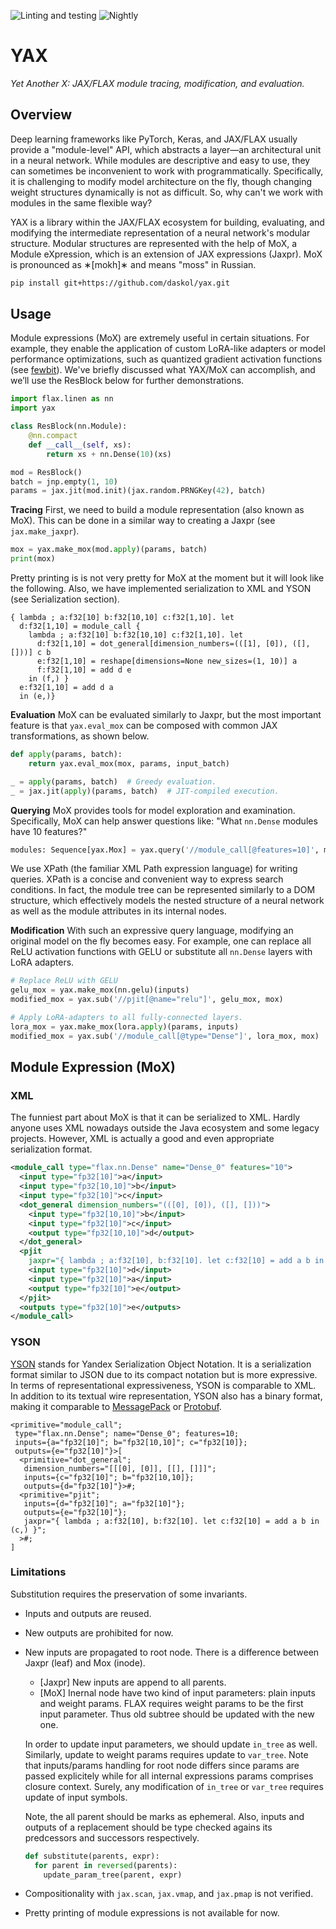 ![Linting and testing][1]
![Nightly][2]

[1]: https://github.com/daskol/yax/actions/workflows/on-push.yml/badge.svg
[2]: https://github.com/daskol/yax/actions/workflows/on-schedule.yml/badge.svg

# YAX

*Yet Another X: JAX/FLAX module tracing, modification, and evaluation.*

## Overview

Deep learning frameworks like PyTorch, Keras, and JAX/FLAX usually provide a
"module-level" API, which abstracts a layer—an architectural unit in a neural
network. While modules are descriptive and easy to use, they can sometimes be
inconvenient to work with programmatically. Specifically, it is challenging to
modify model architecture on the fly, though changing weight structures
dynamically is not as difficult. So, why can't we work with modules in the same
flexible way?

YAX is a library within the JAX/FLAX ecosystem for building, evaluating, and
modifying the intermediate representation of a neural network's modular
structure. Modular structures are represented with the help of MoX, a Module
eXpression, which is an extension of JAX expressions (Jaxpr). MoX is pronounced
as ∗[mokh]∗ and means "moss" in Russian.

```bash
pip install git+https://github.com/daskol/yax.git
```

## Usage

Module expressions (MoX) are extremely useful in certain situations. For
example, they enable the application of custom LoRA-like adapters or model
performance optimizations, such as quantized gradient activation functions (see
[fewbit][4]). We've briefly discussed what YAX/MoX can accomplish, and we’ll
use the ResBlock below for further demonstrations.

```python
import flax.linen as nn
import yax

class ResBlock(nn.Module):
    @nn.compact
    def __call__(self, xs):
        return xs + nn.Dense(10)(xs)

mod = ResBlock()
batch = jnp.empty(1, 10)
params = jax.jit(mod.init)(jax.random.PRNGKey(42), batch)
```

**Tracing** First, we need to build a module representation (also known as
MoX). This can be done in a similar way to creating a Jaxpr (see
`jax.make_jaxpr`).

```python
mox = yax.make_mox(mod.apply)(params, batch)
print(mox)
```

Pretty printing is is not very pretty for MoX at the moment but it will look
like the following. Also, we have implemented serialization to XML and YSON
(see Serialization section).

```jaxpr
{ lambda ; a:f32[10] b:f32[10,10] c:f32[1,10]. let
  d:f32[1,10] = module_call {
    lambda ; a:f32[10] b:f32[10,10] c:f32[1,10]. let
      d:f32[1,10] = dot_general[dimension_numbers=(([1], [0]), ([], []))] c b
      e:f32[1,10] = reshape[dimensions=None new_sizes=(1, 10)] a
      f:f32[1,10] = add d e
    in (f,) }
  e:f32[1,10] = add d a
  in (e,)}
```

**Evaluation** MoX can be evaluated similarly to Jaxpr, but the most important
feature is that `yax.eval_mox` can be composed with common JAX transformations,
as shown below.

```python
def apply(params, batch):
    return yax.eval_mox(mox, params, input_batch)

_ = apply(params, batch)  # Greedy evaluation.
_ = jax.jit(apply)(params, batch)  # JIT-compiled execution.
```

**Querying** MoX provides tools for model exploration and examination.
Specifically, MoX can help answer questions like: "What `nn.Dense` modules have
10 features?"

```python
modules: Sequence[yax.Mox] = yax.query('//module_call[@features=10]', mox)
```

We use XPath (the familiar XML Path expression language) for writing queries.
XPath is a concise and convenient way to express search conditions. In fact,
the module tree can be represented similarly to a DOM structure, which
effectively models the nested structure of a neural network as well as the
module attributes in its internal nodes.

**Modification** With such an expressive query language, modifying an original
model on the fly becomes easy. For example, one can replace all ReLU activation
functions with GELU or substitute all `nn.Dense` layers with LoRA adapters.

```python
# Replace ReLU with GELU
gelu_mox = yax.make_mox(nn.gelu)(inputs)
modified_mox = yax.sub('//pjit[@name="relu"]', gelu_mox, mox)

# Apply LoRA-adapters to all fully-connected layers.
lora_mox = yax.make_mox(lora.apply)(params, inputs)
modified_mox = yax.sub('//module_call[@type="Dense"]', lora_mox, mox)
```

[4]: https://proceedings.mlr.press/v202/novikov23a.html

## Module Expression (MoX)

### XML

The funniest part about MoX is that it can be serialized to XML. Hardly anyone
uses XML nowadays outside the Java ecosystem and some legacy projects. However,
XML is actually a good and even appropriate serialization format.

```xml
<module_call type="flax.nn.Dense" name="Dense_0" features="10">
  <input type="fp32[10]">a</input>
  <input type="fp32[10,10]">b</input>
  <input type="fp32[10]">c</input>
  <dot_general dimension_numbers="(([0], [0]), ([], []))">
    <input type="fp32[10,10]">b</input>
    <input type="fp32[10]">c</input>
    <output type="fp32[10,10]">d</output>
  </dot_general>
  <pjit
    jaxpr="{ lambda ; a:f32[10], b:f32[10]. let c:f32[10] = add a b in (c,) }">
    <input type="fp32[10]">d</input>
    <input type="fp32[10]">a</input>
    <output type="fp32[10]">e</output>
  </pjit>
  <outputs type="fp32[10]">e</outputs>
</module_call>
```

### YSON

[YSON][1] stands for Yandex Serialization Object Notation. It is a
serialization format similar to JSON due to its compact notation but is more
expressive. In terms of representational expressiveness, YSON is comparable to
XML. In addition to its textual wire representation, YSON also has a binary
format, making it comparable to [MessagePack][2] or [Protobuf][3].

```yson
<primitive="module_call";
 type="flax.nn.Dense"; name="Dense_0"; features=10;
 inputs={a="fp32[10]"; b="fp32[10,10]"; c="fp32[10]};
 outputs={e="fp32[10]"}>[
  <primitive="dot_general";
   dimension_numbers="[[[0], [0]], [[], []]]";
   inputs={с="fp32[10]"; b="fp32[10,10]};
   outputs={d="fp32[10]"}>#;
  <primitive="pjit";
   inputs={d="fp32[10]"; a="fp32[10]"};
   outputs={e="fp32[10]"};
   jaxpr="{ lambda ; a:f32[10], b:f32[10]. let c:f32[10] = add a b in (c,) }";
  >#;
]
```

[1]: https://ytsaurus.tech/docs/en/user-guide/storage/yson
[2]: https://msgpack.org/
[3]: https://protobuf.dev/

### Limitations

Substitution requires the preservation of some invariants.

- Inputs and outputs are reused.
- New outputs are prohibited for now.
- New inputs are propagated to root node. There is a difference between Jaxpr
  (leaf) and Mox (inode).

  - \[Jaxpr\] New inputs are append to all parents.
  - \[MoX\] Inernal node have two kind of input parameters: plain inputs and
    weight params. FLAX requires weight params to be the first input parameter.
    Thus old subtree should be updated with the new one.

  In order to update input parameters, we should update `in_tree` as well.
  Similarly, update to weight params requires update to `var_tree`. Note that
  inputs/params handling for root node differs since params are passed
  explicitely while for all internal expressions params comprises closure
  context. Surely, any modification of `in_tree` or `var_tree` requires update
  of input symbols.

  Note, the all parent should be marks as ephemeral. Also, inputs and outputs
  of a replacement should be type checked agains its predcessors and successors
  respectively.

  ```python
  def substitute(parents, expr):
    for parent in reversed(parents):
      update_param_tree(parent, expr)
  ```
- Compositionality with `jax.scan`, `jax.vmap`, and `jax.pmap` is not verified.
- Pretty printing of module expressions is not available for now.
